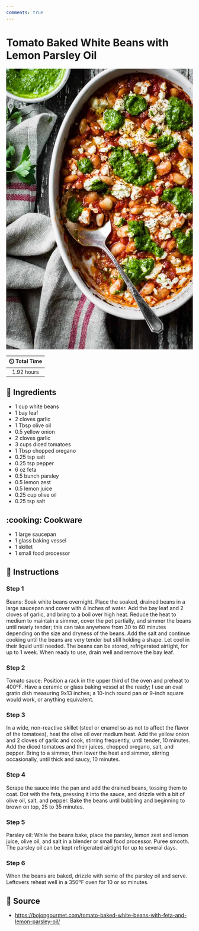 ```yaml
---
comments: true
---
```

# Tomato Baked White Beans with Lemon Parsley Oil

![Tomato Baked White Beans with Lemon Parsley Oil](../assets/images/tomato-baked-white-beans-with-lemon-parsley-oil.jpg)

| :timer_clock: Total Time |
|:-----------------------: |
| 1.92 hours |

## :salt: Ingredients

- 1 cup white beans
- 1 bay leaf
- 2 cloves garlic
- 1 Tbsp olive oil
- 0.5 yellow onion
- 2 cloves garlic
- 3 cups diced tomatoes
- 1 Tbsp chopped oregano
- 0.25 tsp salt
- 0.25 tsp pepper
- 6 oz feta
- 0.5 bunch parsley
- 0.5 lemon zest
- 0.5 lemon juice
- 0.25 cup olive oil
- 0.25 tsp salt

## :cooking: Cookware

- 1 large saucepan
- 1 glass baking vessel
- 1 skillet
- 1 small food processor

## :pencil: Instructions

### Step 1

Beans: Soak white beans overnight. Place the soaked, drained beans in a large saucepan and cover with 4 inches of water.
Add the bay leaf and 2 cloves of garlic, and bring to a boil over high heat. Reduce the heat to medium to maintain a
simmer, cover the pot partially, and simmer the beans until nearly tender; this can take anywhere from 30 to 60 minutes
depending on the size and dryness of the beans. Add the salt and continue cooking until the beans are very tender but
still holding a shape. Let cool in their liquid until needed. The beans can be stored, refrigerated airtight, for up to
1 week. When ready to use, drain well and remove the bay leaf.

### Step 2

Tomato sauce: Position a rack in the upper third of the oven and preheat to 400ºF. Have a ceramic or glass baking
vessel at the ready; I use an oval gratin dish measuring 9x13 inches; a 10-inch round pan or 9-inch square would work,
or anything equivalent.

### Step 3

In a wide, non-reactive skillet (steel or enamel so as not to affect the flavor of the tomatoes), heat the olive oil
over medium heat. Add the yellow onion and 2 cloves of garlic and cook, stirring frequently, until tender, 10 minutes.
Add the diced tomatoes and their juices, chopped oregano, salt, and pepper. Bring to a simmer, then lower the heat and
simmer, stirring occasionally, until thick and saucy, 10 minutes.

### Step 4

Scrape the sauce into the pan and add the drained beans, tossing them to coat. Dot with the feta, pressing it into the
sauce, and drizzle with a bit of olive oil, salt, and pepper. Bake the beans until bubbling and beginning to brown on
top, 25 to 35 minutes.

### Step 5

Parsley oil: While the beans bake, place the parsley, lemon zest and lemon juice, olive oil, and salt in a blender or
small food processor. Puree smooth. The parsley oil can be kept refrigerated airtight for up to several days.

### Step 6

When the beans are baked, drizzle with some of the parsley oil and serve. Leftovers reheat well in a 350ºF oven for 10
or so minutes.

## :link: Source

- <https://bojongourmet.com/tomato-baked-white-beans-with-feta-and-lemon-parsley-oil/>
